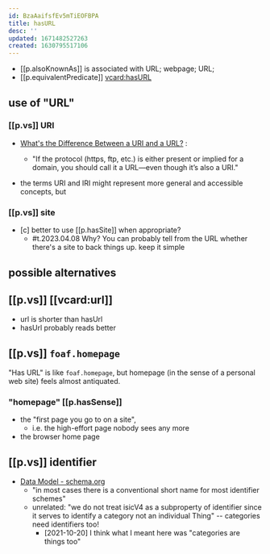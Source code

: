 ```yaml
---
id: BzaAaifsfEv5mTiEOFBPA
title: hasURL
desc: ''
updated: 1671482527263
created: 1630795517106
---
```


- [[p.alsoKnownAs]] is associated with URL; webpage; URL;
- [[p.equivalentPredicate]] [vcard:hasURL](http://www.w3.org/2006/vcard/ns#hasURL)

## use of "URL"

### [[p.vs]] URI

- [What's the Difference Between a URI and a URL?](https://danielmiessler.com/study/difference-between-uri-url/) :
  - "If the protocol (https, ftp, etc.) is either present or implied for a domain, you should call it a URL—even though it’s also a URI."

- the terms URI and IRI might represent more general and accessible concepts, but

### [[p.vs]] site

- [c] better to use [[p.hasSite]] when appropriate? 
  - #t.2023.04.08 Why? You can probably tell from the URL whether there's a site to back things up. keep it simple

## possible alternatives

## [[p.vs]] [[vcard:url]]

- url is shorter than hasUrl
- hasUrl probably reads better

## [[p.vs]] `foaf.homepage` 

"Has URL" is like `foaf.homepage`, but homepage (in the sense of a personal web site) feels almost antiquated. 

### "homepage" [[p.hasSense]] 

- the "first page you go to on a site",
  - i.e. the high-effort page nobody sees any more
- the browser home page

##  [[p.vs]] identifier

- [Data Model - schema.org](https://schema.org/docs/datamodel.html#identifierBg)
  - "in most cases there is a conventional short name for most identifier schemes"
  - unrelated: "we do not treat isicV4 as a subproperty of identifier since it serves to identify a category not an individual Thing" -- categories need identifiers too!
    - [2021-10-20] I think what I meant here was "categories are things too"





